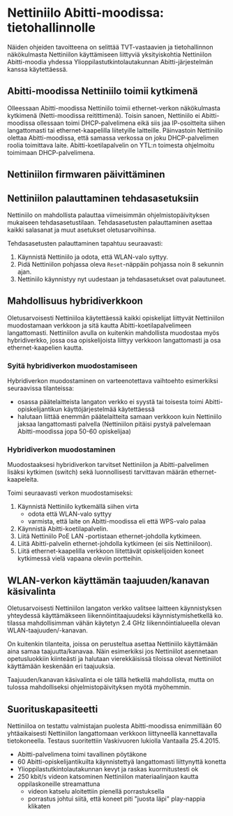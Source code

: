 # Nettiniilo Abitti-moodissa: tietohallinnolle

Näiden ohjeiden tavoitteena on selittää TVT-vastaavien ja tietohallinnon näkökulmasta Nettiniilon käyttämiseen liittyviä yksityiskohtia Nettiniilon Abitti-moodia yhdessa Ylioppilastutkintolautakunnan Abitti-järjestelmän kanssa käytettäessä.


## Abitti-moodissa Nettiniilo toimii kytkimenä

Olleessaan Abitti-moodissa Nettiniilo toimii ethernet-verkon näkökulmasta kytkimenä (Netti-moodissa reitittimenä). Toisin sanoen, Nettiniilo ei Abitti-moodissa ollessaan toimi DHCP-palvelimena eikä siis jaa IP-osoitteita siihen langattomasti tai ethernet-kaapelilla liitetyille laitteille. Päinvastoin Nettiniilo olettaa Abitti-moodissa, että samassa verkossa on joku DHCP-palvelimen roolia toimittava laite. Abitti-koetilapalvelin on YTL:n toimesta ohjelmoitu toimimaan DHCP-palvelimena.



## Nettiniilon firmwaren päivittäminen



## Nettiniilon palauttaminen tehdasasetuksiin

Nettiniilo on mahdollista palauttaa viimeisimmän ohjelmistopäivityksen mukaiseen tehdasasetustilaan. Tehdasasetusten palauttaminen asettaa kaikki salasanat ja muut asetukset oletusarvoihinsa.

Tehdasasetusten palauttaminen tapahtuu seuraavasti:

1. Käynnistä Nettiniilo ja odota, että WLAN-valo syttyy.
2. Pidä Nettiniilon pohjassa oleva `Reset`-näppäin pohjassa noin 8 sekunnin ajan.
3. Nettiniilo käynnistyy nyt uudestaan ja tehdasasetukset ovat palautuneet.

## Mahdollisuus hybridiverkkoon

Oletusarvoisesti Nettiniiloa käytettäessä kaikki opiskelijat liittyvät Nettiniilon muodostamaan verkkoon ja sitä kautta Abitti-koetilapalvelimeen langattomasti. Nettiniilon avulla on kuitenkin mahdollista muodostaa myös hybridiverkko, jossa osa opiskelijoista liittyy verkkoon langattomasti ja osa ethernet-kaapelien kautta.

### Syitä hybridiverkon muodostamiseen

Hybridiverkon muodostaminen on varteenotettava vaihtoehto esimerkiksi seuraavissa tilanteissa:

- osassa päätelaitteista langaton verkko ei syystä tai toisesta toimi Abitti-opiskelijantikun käyttöjärjestelmää käytettäessä
- halutaan liittää enemmän päätelaitteita samaan verkkoon kuin Nettiniilo jaksaa langattomasti palvella (Nettiniilon pitäisi pystyä palvelemaan Abitti-moodissa jopa 50-60 opiskelijaa)

### Hybridiverkon muodostaminen

Muodostaaksesi hybridiverkon tarvitset Nettiniilon ja Abitti-palvelimen lisäksi kytkimen (switch) sekä luonnollisesti tarvittavan määrän ethernet-kaapeleita.

Toimi seuraavasti verkon muodostamiseksi:

1. Käynnistä Nettiniilo kytkemällä siihen virta
	- odota että WLAN-valo syttyy
	- varmista, että laite on Abitti-moodissa eli että WPS-valo palaa
2. Käynnistä Abitti-koetilapalvelin.
3. Liitä Nettiniilo PoE LAN -portistaan ethernet-johdolla kytkimeen.
4. Liitä Abitti-palvelin ethernet-johdolla kytkimeen (ei siis Nettiniiloon).
5. Liitä ethernet-kaapelilla verkkoon liitettävät opiskelijoiden koneet kytkimessä vielä vapaana oleviin portteihin.



## WLAN-verkon käyttämän taajuuden/kanavan käsivalinta

Oletusarvoisesti Nettiniilon langaton verkko valitsee laitteen käynnistyksen yhteydessä käyttämäkseen liikennöintitaajuudeksi käynnistymishetkellä ko. tilassa mahdollisimman vähän käytetyn 2.4 GHz liikennöintialueella olevan WLAN-taajuuden/-kanavan.

On kuitenkin tilanteita, joissa on perusteltua asettaa Nettiniilo käyttämään aina samaa taajuutta/kanavaa. Näin esimerkiksi jos Nettiniilot asennetaan opetusluokkiin kiinteästi ja halutaan vierekkäisissä tiloissa olevat Nettiniilot käyttämään keskenään eri taajuuksia.

Taajuuden/kanavan käsivalinta ei ole tällä hetkellä mahdollista, mutta on tulossa mahdolliseksi ohjelmistopäivityksen myötä myöhemmin.



## Suorituskapasiteetti

Nettiniiloa on testattu valmistajan puolesta Abitti-moodissa enimmillään 60 yhtäaikaisesti Nettiniilon langattomaan verkkoon liittyneellä kannettavalla tietokoneella. Testaus suoritettiin Vaskivuoren lukiolla Vantaalla 25.4.2015.

- Abitti-palvelimena toimi tavallinen pöytäkone
- 60 Abitti-opiskelijantikuilta käynnistettyä langattomasti liittynyttä konetta
- Ylioppilastutkintolautakunnan kevyt ja raskas kuormitustesti ok
- 250 kbit/s videon katsominen Nettiniilon materiaalinjaon kautta oppilaskoneille streamattuna
	- videon katselu aloitettiin pienellä porrastuksella
	- porrastus johtui siitä, että koneet piti "juosta läpi" play-nappia klikaten